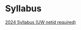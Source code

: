 # Syllabus

[2024 Syllabus (UW netid required)](https://docs.google.com/document/d/1HsvhSusL-nVxATx9xoWf18ss3H36ufN5_-Z1O8bkZ2w/edit?usp=sharing)
